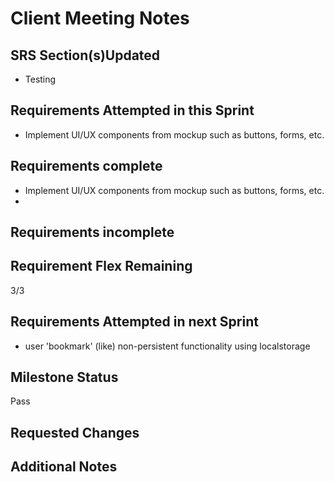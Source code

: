 # Client Meeting Notes

## SRS Section(s)Updated

- Testing

## Requirements Attempted in this Sprint

- Implement UI/UX components from mockup such as buttons, forms, etc.

## Requirements complete

- Implement UI/UX components from mockup such as buttons, forms, etc.
- 
## Requirements incomplete


## Requirement Flex Remaining

3/3

## Requirements Attempted in next Sprint

- user 'bookmark' (like) non-persistent functionality using localstorage

## Milestone Status

Pass

## Requested Changes


## Additional Notes


